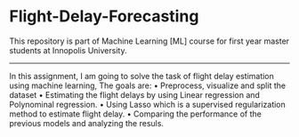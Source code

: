 # Flight-Delay-Forecasting
This repository is part of Machine Learning [ML] course for first year master students at Innopolis University.
_______________________________________________________________________________________________________________

In this assignment, I am going to solve the task of flight delay estimation using machine learning, The goals are:
• Preprocess, visualize and split the dataset
• Estimating the flight delays by using Linear regression and Polynominal regression.
• Using Lasso which is a supervised regularization method to estimate flight delay.
• Comparing the performance of the previous models and analyzing the resuls.
